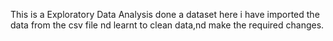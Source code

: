 This is a Exploratory Data Analysis done a dataset here i have imported the data from the csv file nd learnt to clean data,nd make the required changes.
